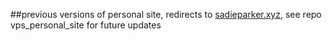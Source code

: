 ##previous versions of personal site, redirects to <a href="https://sadieparker.xyz" target="_blank">sadieparker.xyz</a>, see repo vps_personal_site for future updates
